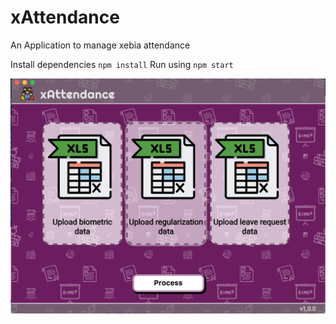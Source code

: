 # xAttendance
An Application to manage xebia attendance 

Install dependencies `npm install`
Run using `npm start`

![GitHub Logo](./application.png)
